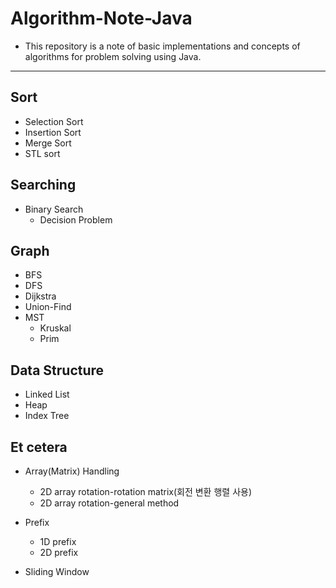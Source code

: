 # Algorithm-Note-Java

- This repository is a note of basic implementations and concepts of algorithms for problem solving using Java.

-------------------

## Sort

 - Selection Sort
 - Insertion Sort
 - Merge Sort
 - STL sort

## Searching

 - Binary Search
    * Decision Problem

## Graph

 - BFS
 - DFS
 - Dijkstra
 - Union-Find
 - MST
   * Kruskal
   * Prim

## Data Structure
 - Linked List
 - Heap
 - Index Tree

## Et cetera

 - Array(Matrix) Handling
   * 2D array rotation-rotation matrix(회전 변환 행렬 사용)
   * 2D array rotation-general method

 - Prefix
   * 1D prefix
   * 2D prefix

 - Sliding Window
